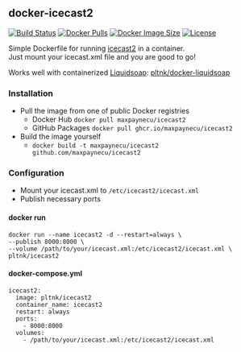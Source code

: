 ## docker-icecast2

[![Build Status](https://img.shields.io/github/actions/workflow/status/pltnk/docker-icecast2/docker-publish.yml?branch=main)](https://github.com/pltnk/docker-icecast2/actions/workflows/docker-publish.yml)
[![Docker Pulls](https://img.shields.io/docker/pulls/maxpaynecu/icecast2)](https://hub.docker.com/r/maxpaynecu/icecast2)
[![Docker Image Size](https://img.shields.io/docker/image-size/pltnk/maxpaynecu/latest)](https://hub.docker.com/r/maxpaynecu/icecast2)
[![License](https://img.shields.io/github/license/pltnk/docker-icecast2)](https://github.com/pltnk/docker-icecast2/blob/master/LICENSE)

Simple Dockerfile for running [icecast2](https://icecast.org/) in a container. \
Just mount your icecast.xml file and you are good to go!

Works well with containerized [Liquidsoap](https://www.liquidsoap.info/): [pltnk/docker-liquidsoap](https://github.com/pltnk/docker-liquidsoap)

### Installation
- Pull the image from one of public Docker registries
  - Docker Hub `docker pull maxpaynecu/icecast2`
  - GitHub Packages `docker pull ghcr.io/maxpaynecu/icecast2`
- Build the image yourself
  - `docker build -t maxpaynecu/icecast2 github.com/maxpaynecu/icecast2`

### Configuration
- Mount your icecast.xml to `/etc/icecast2/icecast.xml`
- Publish necessary ports

#### docker run
```
docker run --name icecast2 -d --restart=always \
--publish 8000:8000 \
--volume /path/to/your/icecast.xml:/etc/icecast2/icecast.xml \
pltnk/icecast2
```
#### docker-compose.yml
```
icecast2:
  image: pltnk/icecast2
  container_name: icecast2
  restart: always
  ports:
    - 8000:8000
  volumes:
    - /path/to/your/icecast.xml:/etc/icecast2/icecast.xml
```
